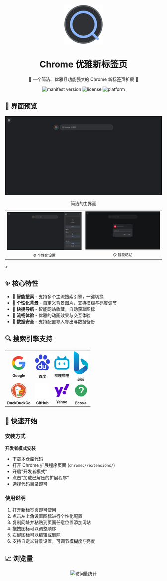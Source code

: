 <div align="center">
  <img src="src/assets/images/icon.svg" alt="logo" width="128px"/>
  <h1>Chrome 优雅新标签页</h1>
  <p>🌟 一个简洁、优雅且功能强大的 Chrome 新标签页扩展 🌟</p>
</div>

<p align="center">
  <img src="https://img.shields.io/badge/Manifest-V3-blue?style=flat-square" alt="manifest version"/>
  <img src="https://img.shields.io/badge/License-MIT-green?style=flat-square" alt="license"/>
  <img src="https://img.shields.io/badge/Platform-Chrome-yellow?style=flat-square" alt="platform"/>
</p>

<div align="center">

</div>

## 🌈 界面预览

<div align="center">
  <img src="src\assets\images\主页.PNG" width="800px" alt="主界面"/>
  <p align="center">简洁的主界面</p>
</div>

<div align="center">
  <table>
    <tr>
      <td align="center">
        <img src="src\assets\images\设置.PNG" width="400px"/><br/>
        <sub>⚙️ 个性化设置</sub>
      </td>
      <td align="center">
        <img src="src\assets\images\粘贴.PNG" width="400px"/><br/>
        <sub>📋 智能粘贴</sub>
      </td>
    </tr>
  </table>
</div>>

## ✨ 核心特性

- 🎯 **智能搜索** - 支持多个主流搜索引擎，一键切换
- 🎨 **个性化背景** - 自定义背景图片，支持模糊与亮度调节
- 📌 **快捷导航** - 智能网站收藏，自动获取图标
- 🚀 **流畅体验** - 优雅的动画效果与交互体验
- 💾 **数据安全** - 支持配置导入导出与数据备份

## 🔍 搜索引擎支持

<div align="center">
  <table>
    <tr>
      <td align="center">
        <img src="src/assets/icons/google.svg" width="48px"/><br/>
        <sub><b>Google</b></sub>
      </td>
      <td align="center">
        <img src="src/assets/icons/baidu.svg" width="48px"/><br/>
        <sub><b>百度</b></sub>
      </td>
      <td align="center">
        <img src="src/assets/icons/bilibili.svg" width="48px"/><br/>
        <sub><b>哔哩哔哩</b></sub>
      </td>
      <td align="center">
        <img src="src/assets/icons/bing.svg" width="48px"/><br/>
        <sub><b>必应</b></sub>
      </td>
    </tr>
    <tr>
      <td align="center">
        <img src="src/assets/icons/duckduckgo.svg" width="48px"/><br/>
        <sub><b>DuckDuckGo</b></sub>
      </td>
      <td align="center">
        <img src="src/assets/icons/github.svg" width="48px"/><br/>
        <sub><b>GitHub</b></sub>
      </td>
      <td align="center">
        <img src="src/assets/icons/yahoo.svg" width="48px"/><br/>
        <sub><b>Yahoo</b></sub>
      </td>
      <td align="center">
        <img src="src/assets/icons/ecosia.svg" width="48px"/><br/>
        <sub><b>Ecosia</b></sub>
      </td>
    </tr>
  </table>
</div>

## 🚀 快速开始

### 安装方式

 **开发者模式安装**
   - 下载本仓库代码
   - 打开 Chrome 扩展程序页面 (`chrome://extensions/`)
   - 开启"开发者模式"
   - 点击"加载已解压的扩展程序"
   - 选择代码目录即可

### 使用说明

1. 打开新标签页即可使用
2. 点击左上角设置图标进行个性化配置
3. 复制网址并粘贴到页面任意位置添加网站
4. 拖拽图标可以调整顺序
5. 右键图标可以编辑或删除
6. 支持自定义背景设置，可调节模糊度与亮度

## 📈 浏览量

<div align="center">
  <img src="https://profile-counter.glitch.me/google-search/count.svg" alt="访问量统计"/>
</div>

